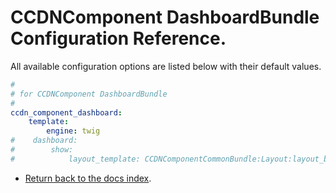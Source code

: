 CCDNComponent DashboardBundle Configuration Reference.
======================================================

All available configuration options are listed below with their default values.

``` yml
#
# for CCDNComponent DashboardBundle
#
ccdn_component_dashboard:
    template:
        engine: twig
#    dashboard:
#        show:
#            layout_template: CCDNComponentCommonBundle:Layout:layout_body_left.html.twig

```

- [Return back to the docs index](index.md).
